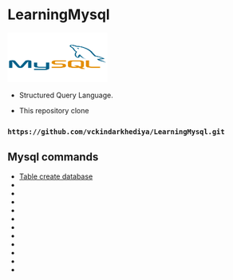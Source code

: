 # LearningMysql

<code align=center><img src="https://github.com/devicons/devicon/blob/master/icons/mysql/mysql-original-wordmark.svg" title="mysql" alt="mysql" width="200" height="100"/></code>

* Structured Query Language.

* This repository clone
### `https://github.com/vckindarkhediya/LearningMysql.git`

## Mysql commands

* [Table create database](https://github.com/vckindarkhediya/LearningMysql/blob/mysql/Day-1-Learning/index.html)
* []()
* []()
* []()
* []()
* []()
* []()
* []()
* []()
* []()
* []()
* []()